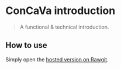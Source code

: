 # ConCaVa introduction

> A functional &amp; technical introduction.

## How to use

Simply open the [hosted version on Rawgit](https://rawgit.com/kukua/concava-intro/master/index.html).
